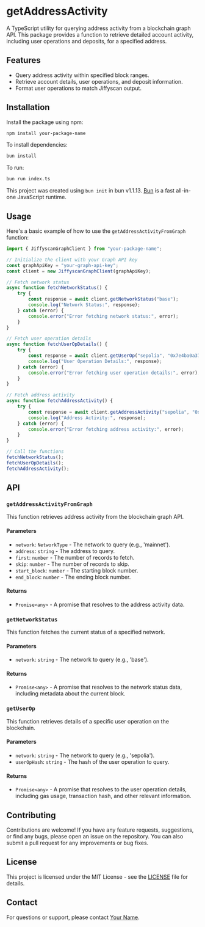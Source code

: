 # getAddressActivity

A TypeScript utility for querying address activity from a blockchain graph API. This package provides a function to retrieve detailed account activity, including user operations and deposits, for a specified address.

## Features

-   Query address activity within specified block ranges.
-   Retrieve account details, user operations, and deposit information.
-   Format user operations to match Jiffyscan output.

## Installation

Install the package using npm:

```bash
npm install your-package-name
```

To install dependencies:

```bash
bun install
```

To run:

```bash
bun run index.ts
```

This project was created using `bun init` in bun v1.1.13. [Bun](https://bun.sh) is a fast all-in-one JavaScript runtime.

## Usage

Here's a basic example of how to use the `getAddressActivityFromGraph` function:

```typescript
import { JiffyscanGraphClient } from "your-package-name";

// Initialize the client with your Graph API key
const graphApiKey = "your-graph-api-key";
const client = new JiffyscanGraphClient(graphApiKey);

// Fetch network status
async function fetchNetworkStatus() {
    try {
        const response = await client.getNetworkStatus("base");
        console.log("Network Status:", response);
    } catch (error) {
        console.error("Error fetching network status:", error);
    }
}

// Fetch user operation details
async function fetchUserOpDetails() {
    try {
        const response = await client.getUserOp("sepolia", "0x7e4ba0a376476010d3e4ade7b5e5783a74174d3672c620c3148ddcc0f3a58e01");
        console.log("User Operation Details:", response);
    } catch (error) {
        console.error("Error fetching user operation details:", error);
    }
}

// Fetch address activity
async function fetchAddressActivity() {
    try {
        const response = await client.getAddressActivity("sepolia", "0x2bbac9aad155c87343070feedfd03a855c77e695", 1, 0, 0, 0);
        console.log("Address Activity:", response);
    } catch (error) {
        console.error("Error fetching address activity:", error);
    }
}

// Call the functions
fetchNetworkStatus();
fetchUserOpDetails();
fetchAddressActivity();
```

## API

### `getAddressActivityFromGraph`

This function retrieves address activity from the blockchain graph API.

#### Parameters

-   `network`: `NetworkType` - The network to query (e.g., 'mainnet').
-   `address`: `string` - The address to query.
-   `first`: `number` - The number of records to fetch.
-   `skip`: `number` - The number of records to skip.
-   `start_block`: `number` - The starting block number.
-   `end_block`: `number` - The ending block number.

#### Returns

-   `Promise<any>` - A promise that resolves to the address activity data.

### `getNetworkStatus`

This function fetches the current status of a specified network.

#### Parameters

-   `network`: `string` - The network to query (e.g., 'base').

#### Returns

-   `Promise<any>` - A promise that resolves to the network status data, including metadata about the current block.

### `getUserOp`

This function retrieves details of a specific user operation on the blockchain.

#### Parameters

-   `network`: `string` - The network to query (e.g., 'sepolia').
-   `userOpHash`: `string` - The hash of the user operation to query.

#### Returns

-   `Promise<any>` - A promise that resolves to the user operation details, including gas usage, transaction hash, and other relevant information.

## Contributing

Contributions are welcome! If you have any feature requests, suggestions, or find any bugs, please open an issue on the repository. You can also submit a pull request for any improvements or bug fixes.

## License

This project is licensed under the MIT License - see the [LICENSE](LICENSE) file for details.

## Contact

For questions or support, please contact [Your Name](mailto:your.email@example.com).

```

```
